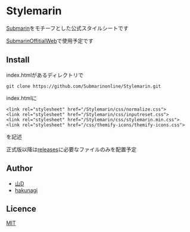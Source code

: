 # Stylemarin
[Submarin](https://submarin.online)をモチーフとした公式スタイルシートです

[SubmarinOffitialWeb](https://about.submarin.online)で使用予定です

## Install
index.htmlがあるディレクトリで
```
git clone https://github.com/Submarinonline/Stylemarin.git
```
index.htmlに
```
<link rel="stylesheet" href="/Stylemarin/css/normalize.css">
<link rel="stylesheet" href="/Stylemarin/css/inputreset.css">
<link rel="stylesheet" href="/Stylemarin/css/stylemarin.min.css">
<link rel="stylesheet" href="/css/themify-icons/themify-icons.css">
```
を記述

正式版以降は[releases](https://github.com/Submarinonline/Stylemarin/releases)に必要なファイルのみを配置予定

## Author
* [山D](https://github.com/yamad-linuxer)
* [hakunagi](https://github.com/hakunagi)


## Licence

[MIT](https://github.com/Submarinonline/Stylemarin/blob/main/LICENSE)
